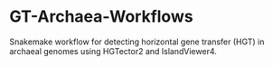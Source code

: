 # GT-Archaea-Workflows
Snakemake workflow for detecting horizontal gene transfer (HGT) in archaeal genomes using HGTector2 and IslandViewer4.
